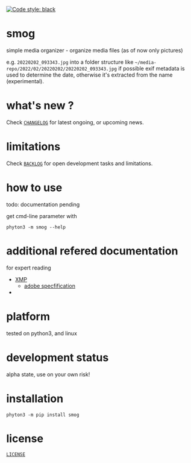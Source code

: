 [![Code style: black](https://img.shields.io/badge/code%20style-black-000000.svg)](https://github.com/psf/black)

# smog 

simple media organizer - organize media files (as of now only pictures)

e.g. `20220202_093343.jpg`
into a folder structure like 
`~/media-repo/2022/02/20220202/20220202_093343.jpg`
if possible exif metadata is used to determine the date,
otherwise it's extracted from the name (experimental).


# what's new ?

Check
[`CHANGELOG`](https://github.com/kr-g/smog/blob/main/CHANGELOG.md)
for latest ongoing, or upcoming news.


# limitations

Check 
[`BACKLOG`](https://github.com/kr-g/smog/blob/main/BACKLOG.md)
for open development tasks and limitations.


# how to use

todo: documentation pending

get cmd-line parameter with

    phyton3 -m smog --help


# additional refered documentation

for expert reading 

- [XMP](https://en.wikipedia.org/wiki/Extensible_Metadata_Platform)
  - [adobe specfification](https://github.com/adobe/xmp-docs) 
- 


# platform

tested on python3, and linux


# development status

alpha state, use on your own risk!


# installation

    phyton3 -m pip install smog
    

# license

[`LICENSE`](https://github.com/kr-g/smog/blob/main/LICENSE.md)

